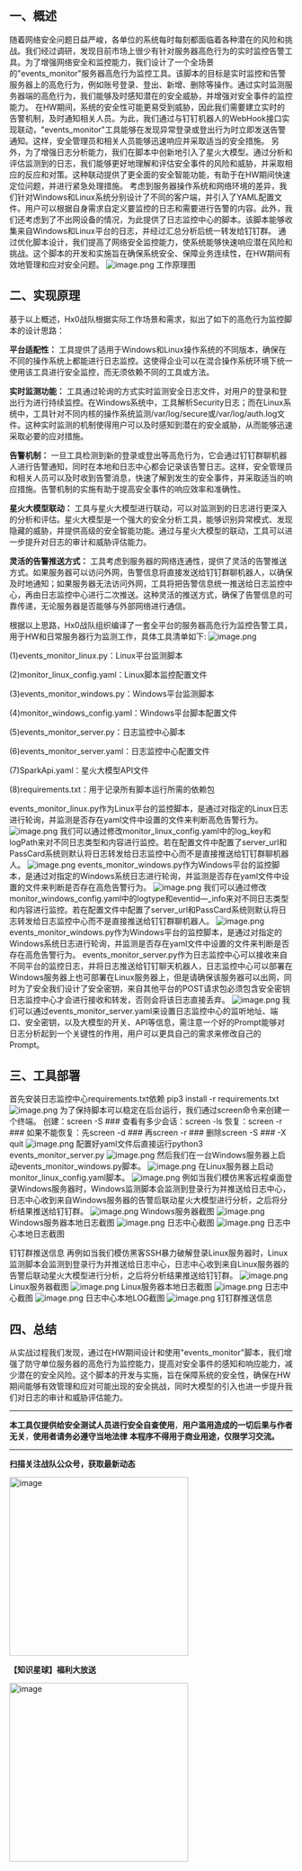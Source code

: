 ## 一、**概述**
随着网络安全问题日益严峻，各单位的系统每时每刻都面临着各种潜在的风险和挑战。我们经过调研，发现目前市场上很少有针对服务器高危行为的实时监控告警工具。为了增强网络安全和监控能力，我们设计了一个全场景的"events_monitor"服务器高危行为监控工具。该脚本的目标是实时监控和告警服务器上的高危行为，例如账号登录、登出、新增、删除等操作。通过实时监测服务器端的高危行为，我们能够及时感知潜在的安全威胁，并增强对安全事件的监控能力。
在HW期间，系统的安全性可能更易受到威胁，因此我们需要建立实时的告警机制，及时通知相关人员。为此，我们通过与钉钉机器人的WebHook接口实现联动，"events_monitor"工具能够在发现异常登录或登出行为时立即发送告警通知。这样，安全管理员和相关人员能够迅速响应并采取适当的安全措施。
另外，为了增强日志分析能力，我们在脚本中创新地引入了星火大模型。通过分析和评估监测到的日志，我们能够更好地理解和评估安全事件的风险和威胁，并采取相应的反应和对策。这种联动提供了更全面的安全智能功能，有助于在HW期间快速定位问题，并进行紧急处理措施。
考虑到服务器操作系统和网络环境的差异，我们针对Windows和Linux系统分别设计了不同的客户端，并引入了YAML配置文件。用户可以根据自身需求自定义要监控的日志和需要进行告警的内容。此外，我们还考虑到了不出网设备的情况，为此提供了日志监控中心的脚本。该脚本能够收集来自Windows和Linux平台的日志，并经过汇总分析后统一转发给钉钉群。
通过优化脚本设计，我们提高了网络安全监控能力，使系统能够快速响应潜在风险和挑战。这个脚本的开发和实施旨在确保系统安全、保障业务连续性，在HW期间有效地管理和应对安全问题。
![image.png](https://cdn.nlark.com/yuque/0/2024/png/12839102/1718850529185-f1be492b-0c36-459c-9af3-478d50013974.png#averageHue=%230f497f&clientId=uee402815-e759-4&from=paste&height=360&id=u6545f96e&originHeight=720&originWidth=1108&originalType=binary&ratio=2&rotation=0&showTitle=false&size=3196997&status=done&style=none&taskId=u8ff28242-e356-4455-8e97-13c1d5bba8f&title=&width=554)
工作原理图

## 二、**实现原理**
基于以上概述，Hx0战队根据实际工作场景和需求，拟出了如下的高危行为监控脚本的设计思路：

**平台适配性：** 工具提供了适用于Windows和Linux操作系统的不同版本，确保在不同的操作系统上都能进行日志监控。这使得企业可以在混合操作系统环境下统一使用该工具进行安全监控，而无须依赖不同的工具或方法。

**实时监测功能：** 工具通过轮询的方式实时监测安全日志文件，对用户的登录和登出行为进行持续监控。在Windows系统中，工具解析Security日志；而在Linux系统中，工具针对不同内核的操作系统监测/var/log/secure或/var/log/auth.log文件。这种实时监测的机制使得用户可以及时感知到潜在的安全威胁，从而能够迅速采取必要的应对措施。

**告警机制：** 一旦工具检测到新的登录或登出等高危行为，它会通过钉钉群聊机器人进行告警通知，同时在本地和日志中心都会记录该告警日志。这样，安全管理员和相关人员可以及时收到告警消息，快速了解到发生的安全事件，并采取适当的响应措施。告警机制的实施有助于提高安全事件的响应效率和准确性。

**星火大模型联动：** 工具与星火大模型进行联动，可以对监测到的日志进行更深入的分析和评估。星火大模型是一个强大的安全分析工具，能够识别异常模式、发现隐藏的威胁，并提供高级的安全智能功能。通过与星火大模型的联动，工具可以进一步提升对日志的审计和威胁评估能力。

**灵活的告警推送方式：** 工具考虑到服务器的网络连通性，提供了灵活的告警推送方式。如果服务器可以访问外网，告警信息将直接发送给钉钉群聊机器人，以确保及时地通知；如果服务器无法访问外网，工具将把告警信息统一推送给日志监控中心，再由日志监控中心进行二次推送。这种灵活的推送方式，确保了告警信息的可靠传递，无论服务器是否能够与外部网络进行通信。

根据以上思路，Hx0战队组织编译了一套全平台的服务器高危行为监控告警工具，用于HW和日常服务器行为监测工作，具体工具清单如下:
![image.png](https://cdn.nlark.com/yuque/0/2024/png/12839102/1718850536796-6886e538-8d96-4dba-b913-fe1aaa6a55f2.png#averageHue=%23f1f2f2&clientId=uee402815-e759-4&from=paste&height=187&id=ud4c1e276&originHeight=374&originWidth=1280&originalType=binary&ratio=2&rotation=0&showTitle=false&size=1918424&status=done&style=none&taskId=u65ca4633-3c3b-4d25-8f6e-d3917182d6d&title=&width=640)

(1)events_monitor_linux.py：Linux平台监测脚本

(2)monitor_linux_config.yaml：Linux脚本监控配置文件

(3)events_monitor_windows.py：Windows平台监测脚本

(4)monitor_windows_config.yaml：Windows平台脚本配置文件

(5)events_monitor_server.py：日志监控中心脚本

(6)events_monitor_server.yaml：日志监控中心配置文件

(7)SparkApi.yaml：星火大模型API文件

(8)requirements.txt：用于记录所有脚本运行所需的依赖包

events_monitor_linux.py作为Linux平台的监控脚本，是通过对指定的Linux日志进行轮询，并监测是否存在yaml文件中设置的文件来判断高危告警行为。
![image.png](https://cdn.nlark.com/yuque/0/2024/png/12839102/1718850588148-174779fc-2b5c-4b66-a0c1-8d50df6820ff.png#averageHue=%23343d47&clientId=uee402815-e759-4&from=paste&height=302&id=u9c8f8186&originHeight=603&originWidth=1280&originalType=binary&ratio=2&rotation=0&showTitle=false&size=3093041&status=done&style=none&taskId=u278742f0-1059-4542-89dd-950435324e7&title=&width=640)
我们可以通过修改monitor_linux_config.yaml中的log_key和logPath来对不同日志类型和内容进行监控。若在配置文件中配置了server_url和PassCard系统则默认将日志转发给日志监控中心而不是直接推送给钉钉群聊机器人。
![image.png](https://cdn.nlark.com/yuque/0/2024/png/12839102/1718850594350-6b9b76e2-d780-46eb-9520-2de71880c24c.png#averageHue=%233b434d&clientId=uee402815-e759-4&from=paste&height=349&id=uc4090eef&originHeight=697&originWidth=1280&originalType=binary&ratio=2&rotation=0&showTitle=false&size=3575181&status=done&style=none&taskId=uc4122cfc-cb5c-4fc6-b12b-108063f6e5d&title=&width=640)
events_monitor_windows.py作为Windows平台的监控脚本，是通过对指定的Windows系统日志进行轮询，并监测是否存在yaml文件中设置的文件来判断是否存在高危告警行为。
![image.png](https://cdn.nlark.com/yuque/0/2024/png/12839102/1718850601941-eb4d6f7b-7cec-40ea-b4e5-144973abe777.png#averageHue=%23373f49&clientId=uee402815-e759-4&from=paste&height=360&id=ude61e054&originHeight=720&originWidth=1087&originalType=binary&ratio=2&rotation=0&showTitle=false&size=3136423&status=done&style=none&taskId=u3e947828-504b-4d9a-840c-7c32f109c7d&title=&width=543.5)
我们可以通过修改monitor_windows_config.yaml中的logtype和eventid—_info来对不同日志类型和内容进行监控。若在配置文件中配置了server_url和PassCard系统则默认将日志转发给日志监控中心而不是直接推送给钉钉群聊机器人。
![image.png](https://cdn.nlark.com/yuque/0/2024/png/12839102/1718850608600-1c7a3d26-105d-48db-a3c9-082a03ec8143.png#averageHue=%2338404a&clientId=uee402815-e759-4&from=paste&height=360&id=ud54b55dc&originHeight=720&originWidth=1180&originalType=binary&ratio=2&rotation=0&showTitle=false&size=3404687&status=done&style=none&taskId=ucc52f9ed-5201-43ba-a826-c9e2e3e8aa0&title=&width=590)
events_monitor_windows.py作为Windows平台的监控脚本，是通过对指定的Windows系统日志进行轮询，并监测是否存在yaml文件中设置的文件来判断是否存在高危告警行为。
events_monitor_server.py作为日志监控中心可以接收来自不同平台的监控日志，并将日志推送给钉钉聊天机器人，日志监控中心可以部署在Windows服务器上也可部署在Linux服务器上，但是请确保该服务器可以出网，同时为了安全我们设计了安全密钥，来自其他平台的POST请求包必须包含安全密钥日志监控中心才会进行接收和转发，否则会将该日志直接丢弃。
![image.png](https://cdn.nlark.com/yuque/0/2024/png/12839102/1718850611261-edb7fc24-9fb7-443c-83cb-53fdebf02032.png#averageHue=%23232427&clientId=uee402815-e759-4&from=paste&height=360&id=uc8b4e8fc&originHeight=720&originWidth=916&originalType=binary&ratio=2&rotation=0&showTitle=false&size=2643153&status=done&style=none&taskId=u462508f1-288f-433f-9ba4-7de1814bf78&title=&width=458)
我们可以通过events_monitor_server.yaml来设置日志监控中心的监听地址、端口、安全密钥，以及大模型的开关、API等信息，需注意一个好的Prompt能够对日志分析起到一个关键性的作用，用户可以更具自己的需求来修改自己的Prompt。

## 三、**工具部署**
首先安装日志监控中心requirements.txt依赖
pip3 install -r requirements.txt 
![image.png](https://cdn.nlark.com/yuque/0/2024/png/12839102/1718850687367-9e12ff4e-10b1-41db-9e08-818854583bef.png#averageHue=%23141829&clientId=uee402815-e759-4&from=paste&height=360&id=u6fd40bb1&originHeight=720&originWidth=1229&originalType=binary&ratio=2&rotation=0&showTitle=false&size=3546048&status=done&style=none&taskId=ufc81d3cb-229f-457d-8907-fbc61a749dd&title=&width=614.5)
为了保持脚本可以稳定在后台运行，我们通过screen命令来创建一个终端。
创建：screen -S ###
查看有多少会话：screen -ls
恢复：screen -r ###
如果不能恢复：先screen -d ###
再screen -r ###
删除screen -S ### -X quit
![image.png](https://cdn.nlark.com/yuque/0/2024/png/12839102/1718850686313-b29d5122-85e6-483c-99ad-46ead760d18c.png#averageHue=%23151c2c&clientId=uee402815-e759-4&from=paste&height=55&id=ucf2896a1&originHeight=109&originWidth=1280&originalType=binary&ratio=2&rotation=0&showTitle=false&size=559174&status=done&style=none&taskId=ueb27fbc6-9bd8-4571-ad6e-18d98d797a5&title=&width=640)
配置好yaml文件后直接运行python3 events_monitor_server.py
![image.png](https://cdn.nlark.com/yuque/0/2024/png/12839102/1718850699227-e4356276-eef9-4887-8245-c420479cad8d.png#averageHue=%23141829&clientId=uee402815-e759-4&from=paste&height=115&id=u06a439e2&originHeight=230&originWidth=1280&originalType=binary&ratio=2&rotation=0&showTitle=false&size=1179805&status=done&style=none&taskId=uc1783699-7ea2-463b-aac6-31b87630d9e&title=&width=640)
然后我们在一台Windows服务器上启动events_monitor_windows.py脚本。
![image.png](https://cdn.nlark.com/yuque/0/2024/png/12839102/1718850709450-2d2f53d8-e8cc-4eff-8267-b1ed84b2fba8.png#averageHue=%23161616&clientId=uee402815-e759-4&from=paste&height=213&id=uca8a76d4&originHeight=426&originWidth=1280&originalType=binary&ratio=2&rotation=0&showTitle=false&size=2185152&status=done&style=none&taskId=ud46ae54a-0800-4fea-996c-eab18bc7341&title=&width=640)
在Linux服务器上启动monitor_linux_config.yaml脚本。
![image.png](https://cdn.nlark.com/yuque/0/2024/png/12839102/1718850722318-6c26b77d-b37b-485c-bd4f-38a48069cb66.png#averageHue=%23141729&clientId=uee402815-e759-4&from=paste&height=360&id=u75de85a5&originHeight=720&originWidth=1167&originalType=binary&ratio=2&rotation=0&showTitle=false&size=3367194&status=done&style=none&taskId=u6054abb8-0b97-471a-8311-c424a17ca94&title=&width=583.5)
例如当我们模仿黑客远程桌面登录Windows服务器时，Windows监测脚本会监测到登录行为并推送给日志中心，日志中心收到来自Windows服务器的告警后联动星火大模型进行分析，之后将分析结果推送给钉钉群。
![image.png](https://cdn.nlark.com/yuque/0/2024/png/12839102/1718850723935-8a8b75bf-ff26-4086-b0ef-05ef68653f82.png#averageHue=%23161616&clientId=uee402815-e759-4&from=paste&height=264&id=ub44f7816&originHeight=528&originWidth=1280&originalType=binary&ratio=2&rotation=0&showTitle=false&size=2708342&status=done&style=none&taskId=u6027ce08-a187-42ef-a135-443be820d03&title=&width=640)
Windows服务器截图
![image.png](https://cdn.nlark.com/yuque/0/2024/png/12839102/1718850734060-8f0658b1-8a54-472b-b7d9-d742df08aaaf.png#averageHue=%23f4f1ee&clientId=uee402815-e759-4&from=paste&height=360&id=ua810270c&originHeight=720&originWidth=1251&originalType=binary&ratio=2&rotation=0&showTitle=false&size=3609497&status=done&style=none&taskId=uda9e9a05-b102-4307-9240-536cf26cc1d&title=&width=625.5)
Windows服务器本地日志截图
![image.png](https://cdn.nlark.com/yuque/0/2024/png/12839102/1718850739464-468fefba-eab5-443b-a9b7-f383d8a1a07a.png#averageHue=%23141829&clientId=uee402815-e759-4&from=paste&height=360&id=ubeac0dd8&originHeight=720&originWidth=1051&originalType=binary&ratio=2&rotation=0&showTitle=false&size=3032572&status=done&style=none&taskId=u4ce2d724-cb76-495e-8d61-69543c8b3ca&title=&width=525.5)
日志中心截图
![image.png](https://cdn.nlark.com/yuque/0/2024/png/12839102/1718850741673-ad2b38c4-4b6e-433e-821e-a2331403e27d.png#averageHue=%2314192a&clientId=uee402815-e759-4&from=paste&height=262&id=uec4a484a&originHeight=523&originWidth=1280&originalType=binary&ratio=2&rotation=0&showTitle=false&size=2682684&status=done&style=none&taskId=u718b9e46-6467-47c5-b607-33361c109b4&title=&width=640)
日志中心本地日志截图

钉钉群推送信息
再例如当我们模仿黑客SSH暴力破解登录Linux服务器时，Linux监测脚本会监测到登录行为并推送给日志中心，日志中心收到来自Linux服务器的告警后联动星火大模型进行分析，之后将分析结果推送给钉钉群。
![image.png](https://cdn.nlark.com/yuque/0/2024/png/12839102/1718850761473-f1ba39b9-00eb-4c96-b39b-4d4e5241685f.png#averageHue=%2314182a&clientId=uee402815-e759-4&from=paste&height=360&id=uae7e9fb4&originHeight=720&originWidth=1019&originalType=binary&ratio=2&rotation=0&showTitle=false&size=2940265&status=done&style=none&taskId=u578db1d0-d0f5-45a9-9fe3-5dc1be23b63&title=&width=509.5)
Linux服务器截图
![image.png](https://cdn.nlark.com/yuque/0/2024/png/12839102/1718850764729-a00a6cd3-38f9-4492-a480-3bf831a50304.png#averageHue=%2314182a&clientId=uee402815-e759-4&from=paste&height=248&id=u7a47b12e&originHeight=495&originWidth=1280&originalType=binary&ratio=2&rotation=0&showTitle=false&size=2539072&status=done&style=none&taskId=u4a224f83-7902-4711-a2be-22816433b0f&title=&width=640)
Linux服务器本地日志截图
![image.png](https://cdn.nlark.com/yuque/0/2024/png/12839102/1718850768045-4560611f-f56b-477e-816a-55f27ef4ea98.png#averageHue=%23141829&clientId=uee402815-e759-4&from=paste&height=216&id=ue0eac6ff&originHeight=431&originWidth=1280&originalType=binary&ratio=2&rotation=0&showTitle=false&size=2210798&status=done&style=none&taskId=ub3a63410-4482-4bfa-9af0-ce935b9d5e6&title=&width=640)
日志中心截图
![image.png](https://cdn.nlark.com/yuque/0/2024/png/12839102/1718850773617-9cc766de-8425-4c36-aa89-ee9c9136ddb1.png#averageHue=%2314192a&clientId=uee402815-e759-4&from=paste&height=360&id=u9ef85483&originHeight=720&originWidth=1077&originalType=binary&ratio=2&rotation=0&showTitle=false&size=3107570&status=done&style=none&taskId=u2e996ebd-ed09-4b8c-b580-d8a3998f775&title=&width=538.5)
日志中心本地LOG截图
![image.png](https://cdn.nlark.com/yuque/0/2024/png/12839102/1718850776819-bf6775df-9355-4bfd-95a1-44eeb7d944ca.png#averageHue=%23f5e1cc&clientId=uee402815-e759-4&from=paste&height=360&id=u8583c186&originHeight=720&originWidth=1007&originalType=binary&ratio=2&rotation=0&showTitle=false&size=2905652&status=done&style=none&taskId=uec682e61-cd20-4265-9236-d3ea4691c28&title=&width=503.5)
钉钉群推送信息

## 四、**总结**
从实战过程我们发现，通过在HW期间设计和使用"events_monitor"脚本，我们增强了防守单位服务器的高危行为监控能力，提高对安全事件的感知和响应能力，减少潜在的安全风险。这个脚本的开发与实施，旨在保障系统的安全性，确保在HW期间能够有效管理和应对可能出现的安全挑战，同时大模型的引入也进一步提升我们对日志的审计和威胁评估能力。

---

**本工具仅提供给安全测试人员进行安全自查使用**，**用户滥用造成的一切后果与作者无关**，**使用者请务必遵守当地法律** **本程序不得用于商业用途，仅限学习交流。**

---

**扫描关注战队公众号，获取最新动态**

<img width="318" alt="image" src="https://user-images.githubusercontent.com/67818638/149507366-4ada14db-a972-4071-bbb6-197659f61ced.png">

**【知识星球】福利大放送**

<img width="318" alt="image" src="https://github.com/asaotomo/ZipCracker/assets/67818638/659b508c-12ad-47a9-8df5-f2c36403c02b">

